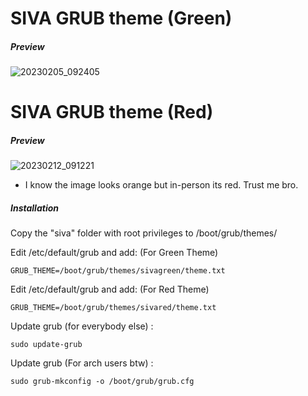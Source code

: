 # SIVA GRUB theme (Green)

##### Preview

![20230205_092405](https://user-images.githubusercontent.com/43517199/217972292-4d7aa9db-c864-4cbf-8ad7-6fe8ad9ffb82.jpg)

# SIVA GRUB theme (Red)

##### Preview

![20230212_091221](https://user-images.githubusercontent.com/43517199/218319624-66ce05bb-df0d-430a-a43c-7162fc7bfbf7.jpg)
 - I know the image looks orange but in-person its red. Trust me bro.

##### Installation

Copy the "siva" folder with root privileges to /boot/grub/themes/

Edit /etc/default/grub and add:    (For Green Theme)
```
GRUB_THEME=/boot/grub/themes/sivagreen/theme.txt
```
Edit /etc/default/grub and add:    (For Red Theme)
```
GRUB_THEME=/boot/grub/themes/sivared/theme.txt
```
Update grub (for everybody else) :
```
sudo update-grub
```
Update grub (For arch users btw) :
```
sudo grub-mkconfig -o /boot/grub/grub.cfg
```


